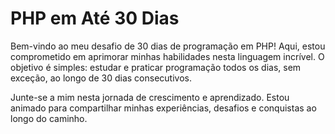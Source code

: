 # PHP em Até 30 Dias

Bem-vindo ao meu desafio de 30 dias de programação em PHP! Aqui, estou comprometido em aprimorar minhas habilidades nesta linguagem incrível. O objetivo é simples: estudar e praticar programação todos os dias, sem exceção, ao longo de 30 dias consecutivos.

Junte-se a mim nesta jornada de crescimento e aprendizado. Estou animado para compartilhar minhas experiências, desafios e conquistas ao longo do caminho.
